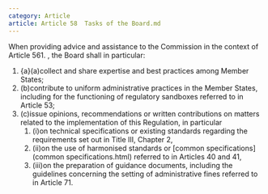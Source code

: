 ```yaml
---
category: Article
article: Article 58  Tasks of the Board.md
---
```


When providing advice and assistance to the Commission in the context of Article 561. , the Board shall in particular:

1. {a}(a)collect and share expertise and best practices among Member States;
2. (b)contribute to uniform administrative practices in the Member States, including for the functioning of regulatory sandboxes referred to in Article 53;
3. (c)issue opinions, recommendations or written contributions on matters related to the implementation of this Regulation, in particular
	1. (i)on technical specifications or existing standards regarding the requirements set out in Title III, Chapter 2,
	2. (ii)on the use of harmonised standards or [common specifications](common specifications.html) referred to in Articles 40 and 41,
	3. (iii)on the preparation of guidance documents, including the guidelines concerning the setting of administrative fines referred to in Article 71.